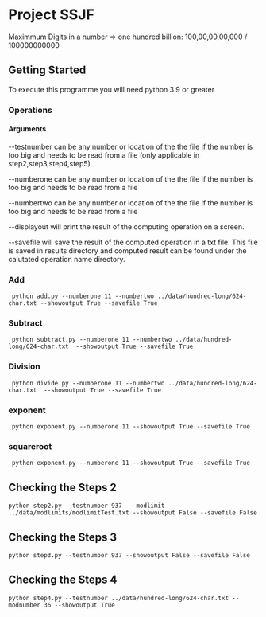 # Project SSJF

Maximmum Digits in a number => one hundred billion: 100,00,00,00,000 / 100000000000

## Getting Started

To execute this programme you will need python 3.9 or greater

### Operations

#### Arguments

--testnumber can be any number or location of the the file if the number is too big and needs to be read from a file (only applicable in step2,step3,step4,step5)

--numberone can be any number or location of the the file if the number is too big and needs to be read from a file

--numbertwo can be any number or location of the the file if the number is too big and needs to be read from a file

--displayout will print the result of the computing operation on a screen.

--savefile will save the result of the computed operation in a txt file. This file is saved in results directory and computed result can be found under the calutated operation name directory.

### Add

```
 python add.py --numberone 11 --numbertwo ../data/hundred-long/624-char.txt --showoutput True --savefile True
```

### Subtract

```
 python subtract.py --numberone 11 --numbertwo ../data/hundred-long/624-char.txt  --showoutput True --savefile True
```

### Division

```
 python divide.py --numberone 11 --numbertwo ../data/hundred-long/624-char.txt  --showoutput True --savefile True
```

### exponent

```
 python exponent.py --numberone 11 --showoutput True --savefile True
```

### squareroot

```
 python exponent.py --numberone 11 --showoutput True --savefile True
```

## Checking the Steps 2

```
python step2.py --testnumber 937  --modlimit ../data/modlimits/modlimitTest.txt --showoutput False --savefile False
```

## Checking the Steps 3

```
python step3.py --testnumber 937 --showoutput False --savefile False
```

## Checking the Steps 4

```
python step4.py --testnumber ../data/hundred-long/624-char.txt --modnumber 36 --showoutput True
```
